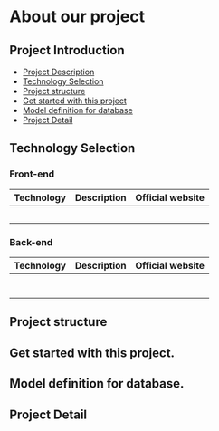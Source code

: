# About our project

## Project Introduction
- [Project Description](#Project-description)
- [Technology Selection](#technology-selection)
- [Project structure](#project-structure)
- [Get started with this project](#get-started-with-this-project)
- [Model definition for database](#model-definition-for-database)
- [Project Detail](#project-detail)

## Technology Selection

### Front-end
|     Technology     |        Description       |                Official website                |
| :----------------: | :----------------------: | :--------------------------------------------: |
|                    |                          |                                                |
|                    |                          |                                                |
|                    |                          |                                                |
|                    |                          |                                                |
|                    |                          |                                                |

### Back-end
|     Technology     |        Description       |                Official website                |
| :----------------: | :----------------------: | :--------------------------------------------: |
|                    |                          |                                                |
|                    |                          |                                                |
|                    |                          |                                                |
|                    |                          |                                                |
|                    |                          |                                                |
|                    |                          |                                                |
|                    |                          |                                                |

## Project structure

## Get started with this project.

## Model definition for database.

## Project Detail
